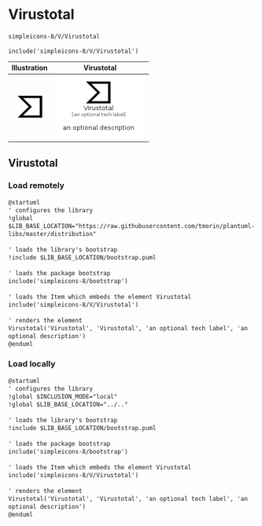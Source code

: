 # Virustotal


```text
simpleicons-8/V/Virustotal
```

```text
include('simpleicons-8/V/Virustotal')
```



| Illustration | Virustotal |
| :---: | :---: |
| ![illustration for Illustration](../../simpleicons-8/V/Virustotal.png) | ![illustration for Virustotal](../../simpleicons-8/V/Virustotal.Local.png) |




## Virustotal

### Load remotely
```plantuml
@startuml
' configures the library
!global $LIB_BASE_LOCATION="https://raw.githubusercontent.com/tmorin/plantuml-libs/master/distribution"

' loads the library's bootstrap
!include $LIB_BASE_LOCATION/bootstrap.puml

' loads the package bootstrap
include('simpleicons-8/bootstrap')

' loads the Item which embeds the element Virustotal
include('simpleicons-8/V/Virustotal')

' renders the element
Virustotal('Virustotal', 'Virustotal', 'an optional tech label', 'an optional description')
@enduml
```

### Load locally
```plantuml
@startuml
' configures the library
!global $INCLUSION_MODE="local"
!global $LIB_BASE_LOCATION="../.."

' loads the library's bootstrap
!include $LIB_BASE_LOCATION/bootstrap.puml

' loads the package bootstrap
include('simpleicons-8/bootstrap')

' loads the Item which embeds the element Virustotal
include('simpleicons-8/V/Virustotal')

' renders the element
Virustotal('Virustotal', 'Virustotal', 'an optional tech label', 'an optional description')
@enduml
```

